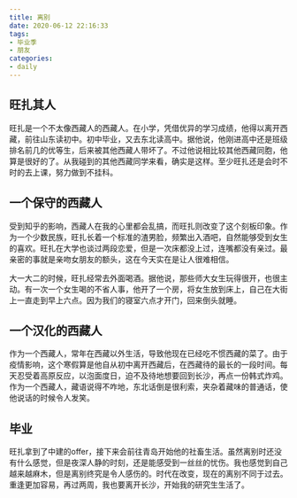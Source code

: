 ```yaml
---
title: 离别
date: 2020-06-12 22:16:33
tags:
- 毕业季
- 朋友
categories:
- daily
---
```


## 旺扎其人

旺扎是一个不太像西藏人的西藏人。在小学，凭借优异的学习成绩，他得以离开西藏，前往山东读初中。初中毕业，又去东北读高中。据他说，他刚进高中还是班级排名前几的优等生，后来被其他西藏人带坏了。不过他说相比较其他西藏同胞，他算是很好的了。从我碰到的其他西藏同学来看，确实是这样。至少旺扎还是会时不时的去上课，努力做到不挂科。

## 一个保守的西藏人

受到知乎的影响，西藏人在我的心里都会乱搞，而旺扎则改变了这个刻板印象。作为一个少数民族，旺扎长着一个标准的渣男脸，频繁出入酒吧，自然能够受到女生的喜欢。旺扎在大学也谈过两段恋爱，但是一次床都没上过，连嘴都没有亲过。最亲密的事就是亲吻女朋友的额头，这在今天实在是让人很难相信。

大一大二的时候，旺扎经常去外面喝酒。据他说，那些师大女生玩得很开，也很主动。有一次一个女生喝的不省人事，他开了一个房，将女生放到床上，自己在大街上一直走到早上六点。因为我们的寝室六点才开门，回来倒头就睡。

## 一个汉化的西藏人

作为一个西藏人，常年在西藏以外生活，导致他现在已经吃不惯西藏的菜了。由于疫情影响，这个寒假算是他自从初中离开西藏后，在西藏待的最长的一段时间。每天忍受着高原反应，以泡面度日，迫不及待地想要回到长沙，再点一份韩式炸鸡。作为一个西藏人，藏语说得不咋地，东北话倒是很利索，夹杂着藏味的普通话，使他说话的时候令人发笑。

## 毕业

旺扎拿到了中建的offer，接下来会前往青岛开始他的社畜生活。虽然离别时还没有什么感觉，但是夜深人静的时刻，还是能感受到一丝丝的忧伤。我也感觉到自己越来越麻木，但是离别终究是令人感伤的。时代在改变，现在的离别不同于过去。重逢更加容易，再过两周，我也要离开长沙，开始我的研究生生活了。
